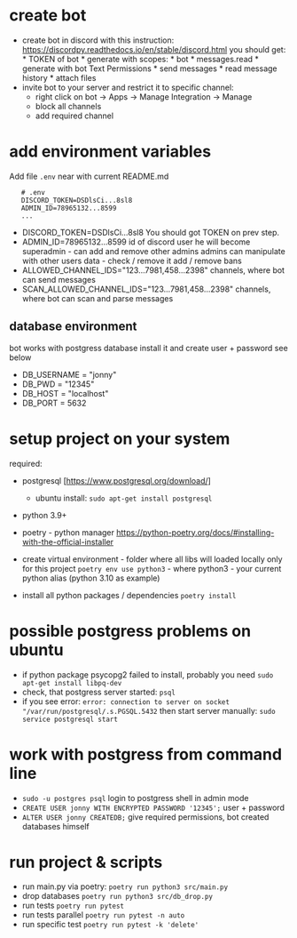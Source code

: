 # create bot
- create bot in discord with this instruction:
   https://discordpy.readthedocs.io/en/stable/discord.html
   you should get:
      * TOKEN of bot
      * generate with scopes:
         * bot
         * messages.read
      * generate with bot Text Permissions
         * send messages
         * read message history
         * attach files
- invite bot to your server and restrict it to specific channel:
   * right click on bot -> Apps -> Manage Integration -> Manage
   * block all channels
   * add required channel

# add environment variables
   Add file `.env` near with current README.md
   ```
      # .env
      DISCORD_TOKEN=DSDlsCi...8sl8
      ADMIN_ID=78965132...8599
      ...
   ```
   * DISCORD_TOKEN=DSDlsCi...8sl8
   You should got TOKEN on prev step. 
   * ADMIN_ID=78965132...8599
   id of discord user
   he will become superadmin - can add and remove other admins
   admins can manipulate with other users data - check / remove it
   add / remove bans
   * ALLOWED_CHANNEL_IDS="123...7981,458...2398"
   channels, where bot can send messages
   * SCAN_ALLOWED_CHANNEL_IDS="123...7981,458...2398"
   channels, where bot can scan and parse messages

## database environment
   bot works with postgress database
   install it and create user + password
   see below

   * DB_USERNAME = "jonny"
   * DB_PWD = "12345"
   * DB_HOST = "localhost"
   * DB_PORT = 5632
   <!-- port not required - optionally -->

# setup project on your system
required: 

   * postgresql
   [https://www.postgresql.org/download/]
      - ubuntu install: `sudo apt-get install postgresql`
   * python 3.9+
   * poetry - python manager
      https://python-poetry.org/docs/#installing-with-the-official-installer

   * create virtual environment - folder where all libs will loaded locally only for this project `poetry env use python3` - where python3 - your current python alias (python 3.10 as example)
   * install all python packages / dependencies
   `poetry install`

# possible postgress problems on ubuntu
   * if python package psycopg2 failed to install, probably you need `sudo apt-get install libpq-dev`
   * check, that postgress server started:
   `psql`
   * if you see error:
   `error: connection to server on socket "/var/run/postgresql/.s.PGSQL.5432`
   then start server manually: `sudo service postgresql start`
      
# work with postgress from command line
   * `sudo -u postgres psql`
      login to postgress shell in admin mode
   * `CREATE USER jonny WITH ENCRYPTED PASSWORD '12345';`
      user + password
   * `ALTER USER jonny CREATEDB;`
      give required permissions, bot created databases himself

# run project & scripts
   * run main.py via poetry: 
   `poetry run python3 src/main.py`
   * drop databases
   `poetry run python3 src/db_drop.py`
   * run tests
   `poetry run pytest`
   * run tests parallel
   `poetry run pytest -n auto`
   * run specific test
   `poetry run pytest -k 'delete'`